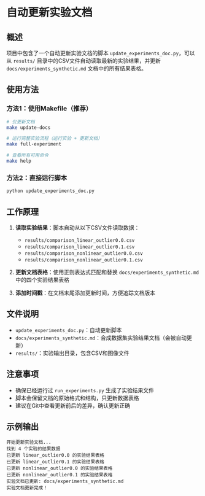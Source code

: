 # 自动更新实验文档

## 概述

项目中包含了一个自动更新实验文档的脚本 `update_experiments_doc.py`，可以从 `results/` 目录中的CSV文件自动读取最新的实验结果，并更新 `docs/experiments_synthetic.md` 文档中的所有结果表格。

## 使用方法

### 方法1：使用Makefile（推荐）

```bash
# 仅更新文档
make update-docs

# 运行完整实验流程（运行实验 + 更新文档）
make full-experiment

# 查看所有可用命令
make help
```

### 方法2：直接运行脚本

```bash
python update_experiments_doc.py
```

## 工作原理

1. **读取实验结果**：脚本自动从以下CSV文件读取数据：
   - `results/comparison_linear_outlier0.0.csv`
   - `results/comparison_linear_outlier0.1.csv`
   - `results/comparison_nonlinear_outlier0.0.csv`
   - `results/comparison_nonlinear_outlier0.1.csv`

2. **更新文档表格**：使用正则表达式匹配和替换 `docs/experiments_synthetic.md` 中的四个实验结果表格

3. **添加时间戳**：在文档末尾添加更新时间，方便追踪文档版本

## 文件说明

- `update_experiments_doc.py`：自动更新脚本
- `docs/experiments_synthetic.md`：合成数据集实验结果文档（会被自动更新）
- `results/`：实验输出目录，包含CSV和图像文件

## 注意事项

- 确保已经运行过 `run_experiments.py` 生成了实验结果文件
- 脚本会保留文档的原始格式和结构，只更新数据表格
- 建议在Git中查看更新前后的差异，确认更新正确

## 示例输出

```
开始更新实验文档...
找到 4 个实验的结果数据
已更新 linear_outlier0.0 的实验结果表格
已更新 linear_outlier0.1 的实验结果表格
已更新 nonlinear_outlier0.0 的实验结果表格
已更新 nonlinear_outlier0.1 的实验结果表格
实验文档已更新: docs/experiments_synthetic.md
实验文档更新完成！ 